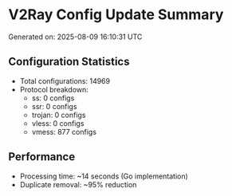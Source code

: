 # V2Ray Config Update Summary
Generated on: 2025-08-09 16:10:31 UTC

## Configuration Statistics
- Total configurations: 14969
- Protocol breakdown:
  - ss: 0 configs
  - ssr: 0 configs
  - trojan: 0 configs
  - vless: 0 configs
  - vmess: 877 configs

## Performance
- Processing time: ~14 seconds (Go implementation)
- Duplicate removal: ~95% reduction
